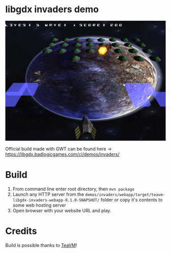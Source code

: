 # libgdx invaders demo

![invaders](/demos/invaders/screenshot.jpg "Invaders")

Official build made with GWT can be found here -> https://libgdx.badlogicgames.com/ci/demos/invaders/

# Build

1. From command line enter root directory, then `mvn package` 
2. Launch any HTTP server from the `demos/invaders/webapp/target/teavm-libgdx-invaders-webapp-0.1.0-SNAPSHOT/` folder or copy it's contents to some web hosting server
3. Open browser with your website URL and play.

# Credits

Build is possible thanks to [TeaVM](https://github.com/konsoletyper/teavm)!
